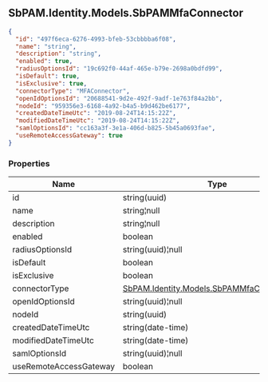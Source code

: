 
<h2 id="tocS_SbPAM.Identity.Models.SbPAMMfaConnector">SbPAM.Identity.Models.SbPAMMfaConnector</h2>

<a id="schemasbpam.identity.models.sbpammfaconnector"></a>
<a id="schema_SbPAM.Identity.Models.SbPAMMfaConnector"></a>
<a id="tocSsbpam.identity.models.sbpammfaconnector"></a>
<a id="tocssbpam.identity.models.sbpammfaconnector"></a>

```json
{
  "id": "497f6eca-6276-4993-bfeb-53cbbbba6f08",
  "name": "string",
  "description": "string",
  "enabled": true,
  "radiusOptionsId": "19c692f0-44af-465e-b79e-2698a0bdfd99",
  "isDefault": true,
  "isExclusive": true,
  "connectorType": "MFAConnector",
  "openIdOptionsId": "20688541-9d2e-492f-9adf-1e763f84a2bb",
  "nodeId": "959356e3-6168-4a92-b4a5-b9d462be6177",
  "createdDateTimeUtc": "2019-08-24T14:15:22Z",
  "modifiedDateTimeUtc": "2019-08-24T14:15:22Z",
  "samlOptionsId": "cc163a3f-3e1a-406d-b825-5b45a0693fae",
  "useRemoteAccessGateway": true
}

```

### Properties

|Name|Type|Required|Restrictions|Description|
|---|---|---|---|---|
|id|string(uuid)|false|none|none|
|name|string¦null|false|none|none|
|description|string¦null|false|none|none|
|enabled|boolean|false|none|none|
|radiusOptionsId|string(uuid)¦null|false|none|none|
|isDefault|boolean|false|none|none|
|isExclusive|boolean|false|none|none|
|connectorType|[SbPAM.Identity.Models.SbPAMMfaConnectorType](#schemasbpam.identity.models.sbpammfaconnectortype)|false|none|none|
|openIdOptionsId|string(uuid)¦null|false|none|none|
|nodeId|string(uuid)|false|none|none|
|createdDateTimeUtc|string(date-time)|false|none|none|
|modifiedDateTimeUtc|string(date-time)|false|none|none|
|samlOptionsId|string(uuid)¦null|false|none|none|
|useRemoteAccessGateway|boolean|false|none|none|


